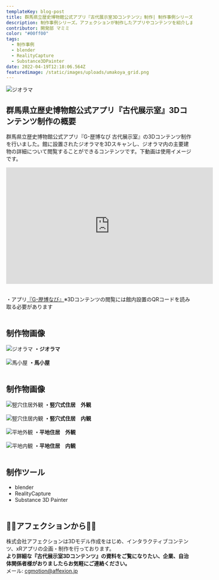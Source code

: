 ```yaml
---
templateKey: blog-post
title: 群馬県立歴史博物館公式アプリ『古代展示室3Dコンテンツ』制作| 制作事例シリーズ
description: 制作事例シリーズ。アフェクションが制作したアプリやコンテンツを紹介します。今回は群馬県立歴史博物館公式アプリ用に制作した『古代展示室3Dコンテンツ』です。
contributor: 開発部 マミミ
color: "#00ff00"
tags:
  - 制作事例
  - blender
  - RealityCapture
  - Substance3DPainter
date: 2022-04-19T12:18:06.564Z
featuredimage: /static/images/uploads/umakoya_grid.png
---
```

![ジオラマ](https://firebasestorage.googleapis.com/v0/b/affexion-blog-image.appspot.com/o/kodai%2Fgeorama.png?alt=media&token=758f6852-48d4-458b-8930-056bf32865b1)
## 群馬県立歴史博物館公式アプリ『古代展示室』3Dコンテンツ制作の概要<br>
群馬県立歴史博物館公式アプリ『G-歴博なび 古代展示室』の3Dコンテンツ制作を行いました。館に設置されたジオラマを3Dスキャンし、ジオラマ内の主要建物の詳細について閲覧することができるコンテンツです。下動画は使用イメージです。<br>
<iframe width="560" height="315" src="https://youtube.com/embed/wvq2vgJjt4Y?feature=share" title="YouTube video player" frameborder="0" allow="accelerometer; autoplay; clipboard-write; encrypted-media; gyroscope; picture-in-picture" allowfullscreen></iframe><br><br>

・アプリ[『G-歴博なび』](https://apps.apple.com/app/g-%E6%AD%B4%E5%8D%9A%E3%81%AA%E3%81%B3/id1567742566)※3Dコンテンツの閲覧には館内設置のQRコードを読み取る必要があります<br><br>

## 制作物画像<br>
![ジオラマ](https://firebasestorage.googleapis.com/v0/b/affexion-blog-image.appspot.com/o/kodai%2Fkodai_grid.png?alt=media&token=26032262-87dd-4c85-8184-06aab98e8399　"ジオラマ")
**・ジオラマ**<br><br>
![馬小屋](https://firebasestorage.googleapis.com/v0/b/affexion-blog-image.appspot.com/o/kodai%2Fumakoya_grid.png?alt=media&token=5d31255f-5971-4906-bef6-ca8044ad7028　"馬小屋")
**・馬小屋**<br><br>
## 制作物画像<br>
![竪穴住居外観](https://firebasestorage.googleapis.com/v0/b/affexion-blog-image.appspot.com/o/kodai%2Ftateana_grid.png?alt=media&token=063d6120-c787-498e-bf2c-15e05243f42a　"竪穴住居外観")
**・竪穴式住居　外観**<br><br>
![竪穴住居内観](https://firebasestorage.googleapis.com/v0/b/affexion-blog-image.appspot.com/o/kodai%2Ftateana_inside.png?alt=media&token=aa9a4ef5-e827-4ba3-8eae-d12617321eea　"竪穴住居内観")
**・竪穴式住居　内観**<br><br>
![平地外観](https://firebasestorage.googleapis.com/v0/b/affexion-blog-image.appspot.com/o/kodai%2Fheiti_grid.png?alt=media&token=0b9d08fa-56cc-4d79-8c97-f297d84a4def　"平地外観")
**・平地住居　外観**<br><br>
![平地内観](https://firebasestorage.googleapis.com/v0/b/affexion-blog-image.appspot.com/o/kodai%2Fheiti_inside.png?alt=media&token=8513fd2d-23f8-4647-aead-acfbbdf8b919　"平地内観")
**・平地住居　内観**<br><br>
## 制作ツール<br>
- blender
- RealityCapture
- Substance 3D Painter<br><br>
## 👾👾アフェクションから👾👾<br>
株式会社アフェクションは3Dモデル作成をはじめ、インタラクティブコンテンツ、xRアプリの企画・制作を行っております。<br>**より詳細な『古代展示室3Dコンテンツ』の資料をご覧になりたい、企業、自治体関係者様がおりましたらお気軽にご連絡ください。**<br>メール: cgmotion@affexion.jp